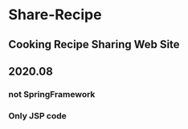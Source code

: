 # Share-Recipe
## Cooking Recipe Sharing Web Site
## 2020.08

### not SpringFramework
### Only JSP code

### 
